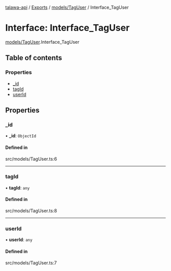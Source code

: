 [talawa-api](../README.md) / [Exports](../modules.md) / [models/TagUser](../modules/models_TagUser.md) / Interface\_TagUser

# Interface: Interface\_TagUser

[models/TagUser](../modules/models_TagUser.md).Interface_TagUser

## Table of contents

### Properties

- [\_id](models_TagUser.Interface_TagUser.md#_id)
- [tagId](models_TagUser.Interface_TagUser.md#tagid)
- [userId](models_TagUser.Interface_TagUser.md#userid)

## Properties

### \_id

• **\_id**: `ObjectId`

#### Defined in

src/models/TagUser.ts:6

___

### tagId

• **tagId**: `any`

#### Defined in

src/models/TagUser.ts:8

___

### userId

• **userId**: `any`

#### Defined in

src/models/TagUser.ts:7

